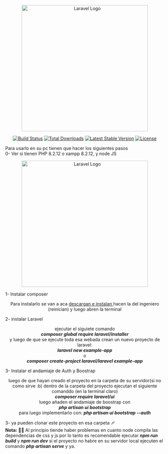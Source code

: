 <p align="center"><a href="https://laravel.com" target="_blank"><img src="https://raw.githubusercontent.com/laravel/art/master/logo-lockup/5%20SVG/2%20CMYK/1%20Full%20Color/laravel-logolockup-cmyk-red.svg" width="400" alt="Laravel Logo"></a></p>

<p align="center">
<a href="https://github.com/laravel/framework/actions"><img src="https://github.com/laravel/framework/workflows/tests/badge.svg" alt="Build Status"></a>
<a href="https://packagist.org/packages/laravel/framework"><img src="https://img.shields.io/packagist/dt/laravel/framework" alt="Total Downloads"></a>
<a href="https://packagist.org/packages/laravel/framework"><img src="https://img.shields.io/packagist/v/laravel/framework" alt="Latest Stable Version"></a>
<a href="https://packagist.org/packages/laravel/framework"><img src="https://img.shields.io/packagist/l/laravel/framework" alt="License"></a>
</p>

Para usarlo en su pc tienen que hacer los siguientes pasos<br>
0- Ver si tienen PHP 8.2.12 o xampp 8.2.12, y node JS
<p align="center"><a href="https://laravel.com" target="_blank"><img src="https://i.ytimg.com/vi/Xhogt0cKqcU/maxresdefault.jpg" width="400" alt="Laravel Logo"></a></p>
1- Instalar composer
<p align="center"> Para instalarlo se van a aca <a href="https://getcomposer.org/download/"> descargan e instalan </a>  hacen la del ingeniero (reinician) y luego abren la terminal
</p>
2- instalar Laravel
<p align="center">ejecutar el siguiete comando <br><i><b>composer global require laravel/installer</b></i><br>
y luego de que se ejecute toda esa webada crean un nuevo proyecto de laravel: <br>
     <i><b>laravel new example-app</b></i><br> o <br>
    <i><b>composer create-project laravel/laravel example-app</b></i><br>
</p>
3- Instalar el andamiaje de Auth y Boostrap
<p align="center">
luego de que hayan creado el proyecto en la carpeta de su servidor(si no como sirve :b) dentro de la carpeta del proyecto ejecutan el siguiente comanddo (en la terminal claro)
<br><i><b>composer require laravel/ui</b></i><br>
luego añaden el andamiaje de boostrap con <br>
     <i><b>php artisan ui bootstrap</b></i><br>
    para luego implementarlo con:
     <i><b>php artisan ui bootstrap --auth</b></i><br>
</p>
3- ya pueden clonar este proyecto en esa carpeta 🩹
<br>
<b>Nota:</b>
👨‍🦲 Al principio tiende haber problemas en cuanto node compila las dependencias de css y js por lo tanto es recomendable ejecutar  <i><b>npm run build</b></i> y  <i><b>npm run dev</b></i> si el proyecto no habre en su servidor local ejecuten el comando  <i><b>php artisan serve</b></i> y ya.
